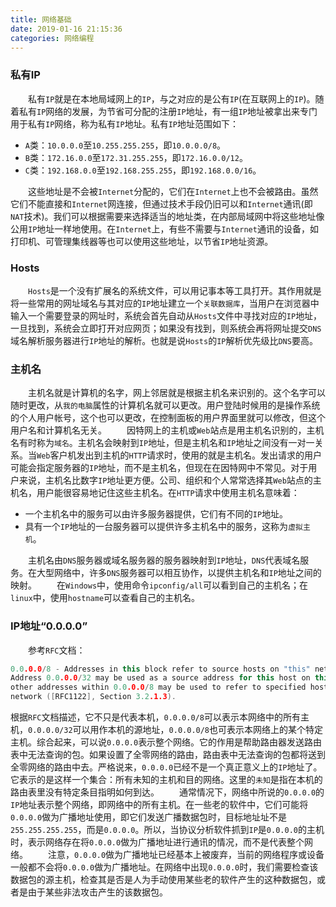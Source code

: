 ```yaml
---
title: 网络基础
date: 2019-01-16 21:15:36
categories: 网络编程
---
```

### 私有IP

&emsp;&emsp;私有`IP`就是在本地局域网上的`IP`，与之对应的是公有`IP`(在互联网上的`IP`)。随着私有`IP`网络的发展，为节省可分配的注册`IP`地址，有一组`IP`地址被拿出来专门用于私有`IP`网络，称为私有`IP`地址。私有`IP`地址范围如下：<!--more-->

- `A`类：`10.0.0.0`至`10.255.255.255`，即`10.0.0.0/8`。
- `B`类：`172.16.0.0`至`172.31.255.255`，即`172.16.0.0/12`。
- `C`类：`192.168.0.0`至`192.168.255.255`，即`192.168.0.0/16`。

&emsp;&emsp;这些地址是不会被`Internet`分配的，它们在`Internet`上也不会被路由。虽然它们不能直接和`Internet`网连接，但通过技术手段仍旧可以和`Internet`通讯(即`NAT`技术)。我们可以根据需要来选择适当的地址类，在内部局域网中将这些地址像公用`IP`地址一样地使用。在`Internet`上，有些不需要与`Internet`通讯的设备，如打印机、可管理集线器等也可以使用这些地址，以节省`IP`地址资源。

### Hosts

&emsp;&emsp;`Hosts`是一个没有扩展名的系统文件，可以用记事本等工具打开。其作用就是将一些常用的网址域名与其对应的`IP`地址建立一个`关联数据库`，当用户在浏览器中输入一个需要登录的网址时，系统会首先自动从`Hosts`文件中寻找对应的`IP`地址，一旦找到，系统会立即打开对应网页；如果没有找到，则系统会再将网址提交`DNS`域名解析服务器进行`IP`地址的解析。也就是说`Hosts`的`IP`解析优先级比`DNS`要高。

### 主机名

&emsp;&emsp;主机名就是计算机的名字，网上邻居就是根据主机名来识别的。这个名字可以随时更改，从`我的电脑`属性的计算机名就可以更改。用户登陆时候用的是操作系统的个人用户帐号，这个也可以更改，在控制面板的用户界面里就可以修改，但这个用户名和计算机名无关。
&emsp;&emsp;因特网上的主机或`Web`站点是用主机名识别的，主机名有时称为`域名`。主机名会映射到`IP`地址，但是主机名和`IP`地址之间没有一对一关系。当`Web`客户机发出到主机的`HTTP`请求时，使用的就是主机名。发出请求的用户可能会指定服务器的`IP`地址，而不是主机名，但现在在因特网中不常见。对于用户来说，主机名比数字`IP`地址更方便。公司、组织和个人常常选择其`Web`站点的主机名，用户能很容易地记住这些主机名。在`HTTP`请求中使用主机名意味着：

- 一个主机名中的服务可以由许多服务器提供，它们有不同的`IP`地址。
- 具有一个`IP`地址的一台服务器可以提供许多主机名中的服务，这称为`虚拟主机`。

&emsp;&emsp;主机名由`DNS`服务器或域名服务器的服务器映射到`IP`地址，`DNS`代表域名服务。在大型网络中，许多`DNS`服务器可以相互协作，以提供主机名和`IP`地址之间的映射。
&emsp;&emsp;在`Windows`中，使用命令`ipconfig/all`可以看到自己的主机名；在`linux`中，使用`hostname`可以查看自己的主机名。

### IP地址“0.0.0.0”

&emsp;&emsp;参考`RFC`文档：

``` cpp
0.0.0.0/8 - Addresses in this block refer to source hosts on "this" network.
Address 0.0.0.0/32 may be used as a source address for this host on this network;
other addresses within 0.0.0.0/8 may be used to refer to specified hosts on this
network ([RFC1122], Section 3.2.1.3).
```

根据`RFC`文档描述，它不只是代表本机，`0.0.0.0/8`可以表示本网络中的所有主机，`0.0.0.0/32`可以用作本机的源地址，`0.0.0.0/8`也可表示本网络上的某个特定主机。综合起来，可以说`0.0.0.0`表示整个网络。它的作用是帮助路由器发送路由表中无法查询的包。如果设置了全零网络的路由，路由表中无法查询的包都将送到全零网络的路由中去。严格说来，`0.0.0.0`已经不是一个真正意义上的`IP`地址了。它表示的是这样一个集合：所有未知的主机和目的网络。这里的`未知`是指在本机的路由表里没有特定条目指明如何到达。
&emsp;&emsp;通常情况下，网络中所说的`0.0.0.0`的`IP`地址表示整个网络，即网络中的所有主机。在一些老的软件中，它们可能将`0.0.0.0`做为广播地址使用，即它们发送广播数据包时，目标地址址不是`255.255.255.255`，而是`0.0.0.0`。所以，当协议分析软件抓到`IP`是`0.0.0.0`的主机时，表示网络存在将`0.0.0.0`做为广播地址进行通讯的情况，而不是代表整个网络。
&emsp;&emsp;注意，`0.0.0.0`做为广播地址已经基本上被废弃，当前的网络程序或设备一般都不会将`0.0.0.0`做为广播地址。在网络中出现`0.0.0.0`时，我们需要检查该数据包的源主机，检查其是否是人为手动使用某些老的软件产生的这种数据包，或者是由于某些非法攻击产生的该数据包。